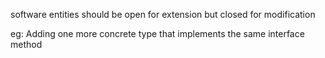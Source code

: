 software entities should be open for extension but closed for modification

eg: Adding one more concrete type that implements the same interface method